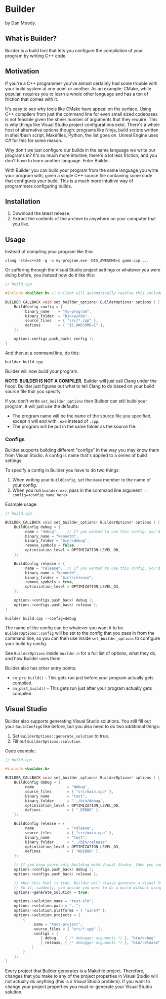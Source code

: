 # Builder

by Dan Moody.

## What is Builder?

Builder is a build tool that lets you configure the compilation of your program by writing C++ code.

## Motivation

If you're a C++ programmer you've almost certainly had some trouble with your build system at one point or another.  As an example: CMake, while popular, requires you to learn a whole other language and has a ton of friction that comes with it.

It's easy to see why tools like CMake have appeal on the surface.  Using C++ compilers from just the command line for even small sized codebases is not feasible given the sheer number of arguments that they require.  This is why things like Visual Studio project configurations exist.  There's a whole host of alternative options though: programs like Ninja, build scripts written in shell/bash script, Makefiles, Python, the list goes on.  Unreal Engine uses C# for this for some reason.

Why don't we just configure our builds in the same language we write our programs in? It's so much more intuitive, there's a lot less friction, and you don't have to learn another language.  Enter Builder.

With Builder you can build your program from the same language you write your program with, given a single C++ source file containing some code that configures your build.  This is a much more intuitive way of programmers configuring builds.

## Installation

1. Download the latest release.
2. Extract the contents of the archive to anywhere on your computer that you like.

## Usage

Instead of compiling your program like this:

```
clang -std=c++20 -g -o my-program.exe -DIS_AWESOME=1 game.cpp ...
```

Or suffering through the Visual Studio project settings or whatever you were doing before, you instead now do it like this:

```cpp
// build.cpp

#include <builder.h> // builder will automatically resolve this include for you

BUILDER_CALLBACK void set_builder_options( BuilderOptions* options ) {
	BuildConfig config = {
		.binary_name	= "my-program",
		.binary_folder	= "bin/win64",
		.source_files	= { "src/*.cpp" },
		.defines		= { "IS_AWESOME=1" },
	};

	options.configs.push_back( config );
}
```

And then at a command line, do this:

```
builder build.cpp
```

Builder will now build your program.

**NOTE: BUILDER IS NOT A COMPILER.**  Builder will just call Clang under the hood.  Builder just figures out what to tell Clang to do based on your build source file that you specify.

If you don't write `set_builder_options` then Builder can still build your program, it will just use the defaults:
* The program name will be the name of the source file you specified, except it will end with `.exe` instead of `.cpp`.
* The program will be put in the same folder as the source file.

### Configs

Builder supports building different "configs" in the way you may know them from Visual Studio.  A config is name that's applied to a series of build settings.

To specify a config in Builder you have to do two things:

1. When writing your `BuildConfig`, set the `name` member to the name of your config.
2. When you run `builder.exe`, pass in the command line argument `--config=<config name here>`

Example usage:

```cpp
// build.cpp

BUILDER_CALLBACK void set_builder_options( BuilderOptions* options ) {
	BuildConfig debug = {
		.name = "debug",	// If you wanted to use this config, you'd pass --config=debug in the command line.
		.binary_name = "kenneth",
		.binary_folder = "bin\\debug",
		.remove_symbols = false,
		.optimization_level = OPTIMIZATION_LEVEL_O0,
	};

	BuildConfig release = {
		.name = "release",	// If you wanted to use this config, you'd pass --config=release in the command line.
		.binary_name = "kenneth",
		.binary_folder = "bin\\release",
		.remove_symbols = true,
		.optimization_level = OPTIMIZATION_LEVEL_O3,
	};

	options->configs.push_back( debug );
	options->configs.push_back( release );
}
```

```
builder build.cpp --config=debug
```

The name of the config can be whatever you want it to be.  `BuilderOptions::config` will be set to the config that you pass in from the command line, so you can then use inside `set_builder_options` to configure your build by config.

See `BuilderOptions` inside `builder.h` for a full list of options, what they do, and how Builder uses them.

Builder also has other entry points:
* `on_pre_build()` - This gets run just before your program actually gets compiled.
* `on_post_build()` - This gets run just after your program actually gets compiled.

## Visual Studio

Builder also supports generating Visual Studio solutions.  You still fill out your `BuildConfig`s like before, but you also need to do two additional things:

1. Set `BuilderOptions::generate_solution` to true.
2. Fill out `BuilderOptions::solution`.

Code example:

```cpp
// build.cpp

#include <builder.h>

BUILDER_CALLBACK void set_builder_options( BuilderOptions* options ) {
	BuildConfig debug = {
		.name				= "debug",
		.source_files		= { "src/main.cpp" },
		.binary_name		= "test",
		.binary_folder		= "../bin/debug",
		.optimization_level	= OPTIMIZATION_LEVEL_O0,
		.defines			= { "_DEBUG" },
	};

	BuildConfig release = {
		.name				= "release",
		.source_files		= { "src/main.cpp" },
		.binary_name		= "test",
		.binary_folder		= "../bin/release",
		.optimization_level	= OPTIMIZATION_LEVEL_O3,
		.defines			= { "NDEBUG" },
	};

	// If you know youre only building with Visual Studio, then you could optionally comment out these two lines.
	options->configs.push_back( debug );
	options->configs.push_back( release );

	// When this bool is true, Builder will always generate a Visual Studio solution, and it won't do a build.
	// So if, suddenly, you decide you want to do a build without using Visual Studio, just set this to false and then pass this file to Builder.
	options->generate_solution = true;

	options->solution.name = "test-sln";
	options->solution.path = "..";
	options->solution.platforms = { "win64" };
	options->solution.projects = {
		{
			.name = "test-project",
			.source_files = { "src/*.cpp" },
			.configs = {
				{ debug,   { /* debugger arguments */ }, "bin/debug"   },
				{ release, { /* debugger arguments */ }, "bin/release" },
			}
		}
	};
}
```

Every project that Builder generates is a Makefile project.  Therefore, changes that you make to any of the project properties in Visual Studio will not actually do anything (this is a Visual Studio problem).  If you want to change your project properties you must re-generate your Visual Studio solution.